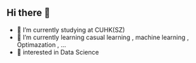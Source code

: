 ## Hi there 👋

- 🔭 I’m currently studying at CUHK(SZ)
- 🌱 I’m currently learning casual learning , machine learning , Optimazation , ...
- 💬 interested in  Data Science


